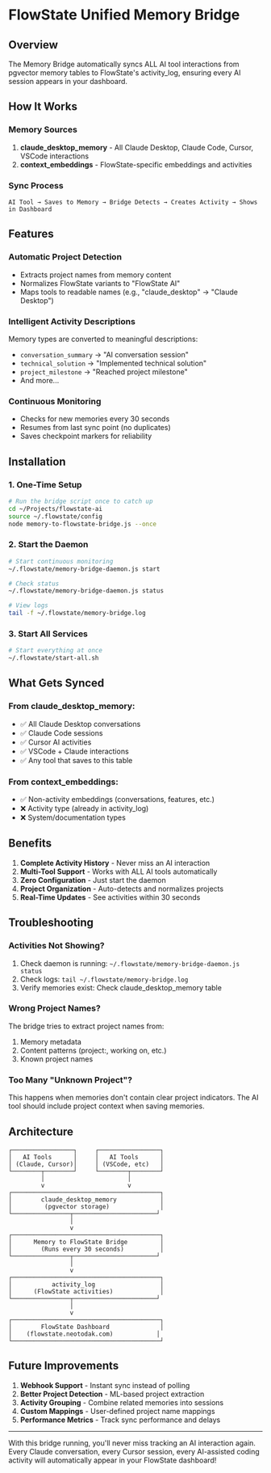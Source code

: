 # FlowState Unified Memory Bridge

## Overview
The Memory Bridge automatically syncs ALL AI tool interactions from pgvector memory tables to FlowState's activity_log, ensuring every AI session appears in your dashboard.

## How It Works

### Memory Sources
1. **claude_desktop_memory** - All Claude Desktop, Claude Code, Cursor, VSCode interactions
2. **context_embeddings** - FlowState-specific embeddings and activities

### Sync Process
```
AI Tool → Saves to Memory → Bridge Detects → Creates Activity → Shows in Dashboard
```

## Features

### Automatic Project Detection
- Extracts project names from memory content
- Normalizes FlowState variants to "FlowState AI"
- Maps tools to readable names (e.g., "claude_desktop" → "Claude Desktop")

### Intelligent Activity Descriptions
Memory types are converted to meaningful descriptions:
- `conversation_summary` → "AI conversation session"
- `technical_solution` → "Implemented technical solution"
- `project_milestone` → "Reached project milestone"
- And more...

### Continuous Monitoring
- Checks for new memories every 30 seconds
- Resumes from last sync point (no duplicates)
- Saves checkpoint markers for reliability

## Installation

### 1. One-Time Setup
```bash
# Run the bridge script once to catch up
cd ~/Projects/flowstate-ai
source ~/.flowstate/config
node memory-to-flowstate-bridge.js --once
```

### 2. Start the Daemon
```bash
# Start continuous monitoring
~/.flowstate/memory-bridge-daemon.js start

# Check status
~/.flowstate/memory-bridge-daemon.js status

# View logs
tail -f ~/.flowstate/memory-bridge.log
```

### 3. Start All Services
```bash
# Start everything at once
~/.flowstate/start-all.sh
```

## What Gets Synced

### From claude_desktop_memory:
- ✅ All Claude Desktop conversations
- ✅ Claude Code sessions
- ✅ Cursor AI activities
- ✅ VSCode + Claude interactions
- ✅ Any tool that saves to this table

### From context_embeddings:
- ✅ Non-activity embeddings (conversations, features, etc.)
- ❌ Activity type (already in activity_log)
- ❌ System/documentation types

## Benefits

1. **Complete Activity History** - Never miss an AI interaction
2. **Multi-Tool Support** - Works with ALL AI tools automatically
3. **Zero Configuration** - Just start the daemon
4. **Project Organization** - Auto-detects and normalizes projects
5. **Real-Time Updates** - See activities within 30 seconds

## Troubleshooting

### Activities Not Showing?
1. Check daemon is running: `~/.flowstate/memory-bridge-daemon.js status`
2. Check logs: `tail ~/.flowstate/memory-bridge.log`
3. Verify memories exist: Check claude_desktop_memory table

### Wrong Project Names?
The bridge tries to extract project names from:
1. Memory metadata
2. Content patterns (project:, working on, etc.)
3. Known project names

### Too Many "Unknown Project"?
This happens when memories don't contain clear project indicators. The AI tool should include project context when saving memories.

## Architecture

```
┌─────────────────┐     ┌─────────────────┐
│   AI Tools      │     │   AI Tools      │
│ (Claude, Cursor)│     │ (VSCode, etc)   │
└────────┬────────┘     └────────┬────────┘
         │                       │
         v                       v
┌─────────────────────────────────────────┐
│        claude_desktop_memory            │
│         (pgvector storage)              │
└────────────────┬───────────────────────┘
                 │
                 v
┌─────────────────────────────────────────┐
│      Memory to FlowState Bridge         │
│        (Runs every 30 seconds)          │
└────────────────┬───────────────────────┘
                 │
                 v
┌─────────────────────────────────────────┐
│           activity_log                  │
│      (FlowState activities)             │
└────────────────┬───────────────────────┘
                 │
                 v
┌─────────────────────────────────────────┐
│        FlowState Dashboard              │
│    (flowstate.neotodak.com)            │
└─────────────────────────────────────────┘
```

## Future Improvements

1. **Webhook Support** - Instant sync instead of polling
2. **Better Project Detection** - ML-based project extraction
3. **Activity Grouping** - Combine related memories into sessions
4. **Custom Mappings** - User-defined project name mappings
5. **Performance Metrics** - Track sync performance and delays

---

With this bridge running, you'll never miss tracking an AI interaction again. Every Claude conversation, every Cursor session, every AI-assisted coding activity will automatically appear in your FlowState dashboard!